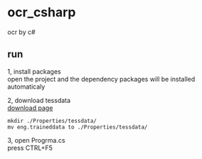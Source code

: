 # ocr_csharp
ocr by c#

## run
1, install packages    
open the project and the dependency packages will be installed automaticaly

2, download tessdata    
[download page](https://tesseract-ocr.github.io/tessdoc/Data-Files#data-files-for-version-304305)

```
mkdir ./Properties/tessdata/
mv eng.traineddata to ./Properties/tessdata/
```

3, open Progrma.cs    
press CTRL+F5
